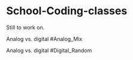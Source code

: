 # School-Coding-classes

Still to work on.

<p>Analog vs. digital #Analog_Mix</p>
Analog vs. digital #Digital_Random
